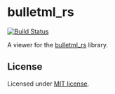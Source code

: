 # bulletml_rs
[![Build Status](https://travis-ci.com/arnodb/bulletml_viewer_rs.svg?branch=master)](https://travis-ci.com/arnodb/bulletml_viewer_rs)

A viewer for the [bulletml_rs](https://github.com/arnodb/bulletml_rs) library.

## License

Licensed under [MIT license](LICENSE).

